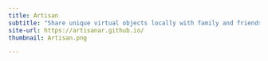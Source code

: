 ```yaml
---
title: Artisan
subtitle: "Share unique virtual objects locally with family and friends using Augmented Reality <br><br><br><br><br>"
site-url: https://artisanar.github.io/
thumbnail: Artisan.png

---
```

